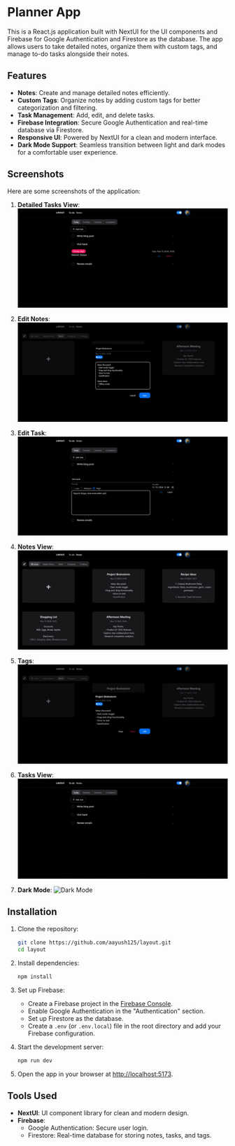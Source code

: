 # Planner App

This is a React.js application built with NextUI for the UI components and Firebase for Google Authentication and Firestore as the database. The app allows users to take detailed notes, organize them with custom tags, and manage to-do tasks alongside their notes.

## Features

- **Notes**: Create and manage detailed notes efficiently.
- **Custom Tags**: Organize notes by adding custom tags for better categorization and filtering.
- **Task Management**: Add, edit, and delete tasks.
- **Firebase Integration**: Secure Google Authentication and real-time database via Firestore.
- **Responsive UI**: Powered by NextUI for a clean and modern interface.
- **Dark Mode Support**: Seamless transition between light and dark modes for a comfortable user experience.

## Screenshots

Here are some screenshots of the application:

1. **Detailed Tasks View**:
   ![Detailed Tasks](./screenshots/detailed_tasks.png)

2. **Edit Notes**:
   ![Edit Notes](./screenshots/edit_notes.png)

3. **Edit Task**:
   ![Edit Task](./screenshots/edit_task.png)

4. **Notes View**:
   ![Notes](./screenshots/notes.png)

5. **Tags**:
   ![Tags](./screenshots/tag.png)

6. **Tasks View**:
   ![Tasks](./screenshots/tasks.png)

7. **Dark Mode**:
   ![Dark Mode](./screenshots/dark_mode.png)

## Installation

1. Clone the repository:

   ```bash
   git clone https://github.com/aayush125/layout.git
   cd layout
   ```

2. Install dependencies:

   ```bash
   npm install
   ```

3. Set up Firebase:

   - Create a Firebase project in the [Firebase Console](https://console.firebase.google.com/).
   - Enable Google Authentication in the "Authentication" section.
   - Set up Firestore as the database.
   - Create a `.env` (or `.env.local`) file in the root directory and add your Firebase configuration.

4. Start the development server:

   ```bash
   npm run dev
   ```

5. Open the app in your browser at [http://localhost:5173](http://localhost:5173).

## Tools Used

- **NextUI**: UI component library for clean and modern design.
- **Firebase**:
  - Google Authentication: Secure user login.
  - Firestore: Real-time database for storing notes, tasks, and tags.
